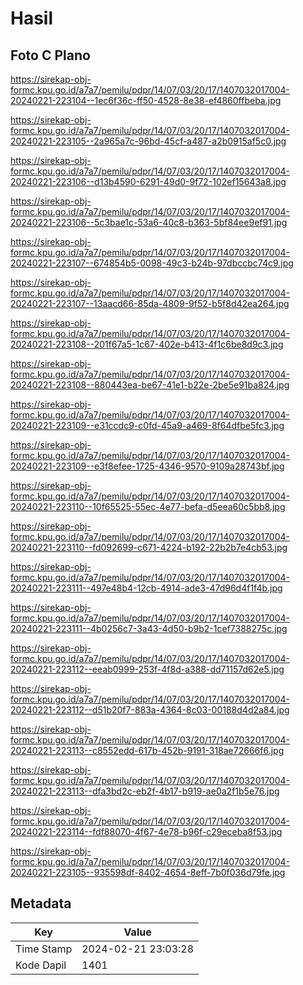 # Hasil

## Foto C Plano

https://sirekap-obj-formc.kpu.go.id/a7a7/pemilu/pdpr/14/07/03/20/17/1407032017004-20240221-223104--1ec6f36c-ff50-4528-8e38-ef4860ffbeba.jpg

https://sirekap-obj-formc.kpu.go.id/a7a7/pemilu/pdpr/14/07/03/20/17/1407032017004-20240221-223105--2a965a7c-96bd-45cf-a487-a2b0915af5c0.jpg

https://sirekap-obj-formc.kpu.go.id/a7a7/pemilu/pdpr/14/07/03/20/17/1407032017004-20240221-223106--d13b4590-6291-49d0-9f72-102ef15643a8.jpg

https://sirekap-obj-formc.kpu.go.id/a7a7/pemilu/pdpr/14/07/03/20/17/1407032017004-20240221-223106--5c3bae1c-53a6-40c8-b363-5bf84ee9ef91.jpg

https://sirekap-obj-formc.kpu.go.id/a7a7/pemilu/pdpr/14/07/03/20/17/1407032017004-20240221-223107--674854b5-0098-49c3-b24b-97dbccbc74c9.jpg

https://sirekap-obj-formc.kpu.go.id/a7a7/pemilu/pdpr/14/07/03/20/17/1407032017004-20240221-223107--13aacd66-85da-4809-9f52-b5f8d42ea264.jpg

https://sirekap-obj-formc.kpu.go.id/a7a7/pemilu/pdpr/14/07/03/20/17/1407032017004-20240221-223108--201f67a5-1c67-402e-b413-4f1c6be8d9c3.jpg

https://sirekap-obj-formc.kpu.go.id/a7a7/pemilu/pdpr/14/07/03/20/17/1407032017004-20240221-223108--880443ea-be67-41e1-b22e-2be5e91ba824.jpg

https://sirekap-obj-formc.kpu.go.id/a7a7/pemilu/pdpr/14/07/03/20/17/1407032017004-20240221-223109--e31ccdc9-c0fd-45a9-a469-8f64dfbe5fc3.jpg

https://sirekap-obj-formc.kpu.go.id/a7a7/pemilu/pdpr/14/07/03/20/17/1407032017004-20240221-223109--e3f8efee-1725-4346-9570-9109a28743bf.jpg

https://sirekap-obj-formc.kpu.go.id/a7a7/pemilu/pdpr/14/07/03/20/17/1407032017004-20240221-223110--10f65525-55ec-4e77-befa-d5eea60c5bb8.jpg

https://sirekap-obj-formc.kpu.go.id/a7a7/pemilu/pdpr/14/07/03/20/17/1407032017004-20240221-223110--fd092699-c671-4224-b192-22b2b7e4cb53.jpg

https://sirekap-obj-formc.kpu.go.id/a7a7/pemilu/pdpr/14/07/03/20/17/1407032017004-20240221-223111--497e48b4-12cb-4914-ade3-47d96d4f1f4b.jpg

https://sirekap-obj-formc.kpu.go.id/a7a7/pemilu/pdpr/14/07/03/20/17/1407032017004-20240221-223111--4b0256c7-3a43-4d50-b9b2-1cef7388275c.jpg

https://sirekap-obj-formc.kpu.go.id/a7a7/pemilu/pdpr/14/07/03/20/17/1407032017004-20240221-223112--eeab0999-253f-4f8d-a388-dd71157d62e5.jpg

https://sirekap-obj-formc.kpu.go.id/a7a7/pemilu/pdpr/14/07/03/20/17/1407032017004-20240221-223112--d51b20f7-883a-4364-8c03-00188d4d2a84.jpg

https://sirekap-obj-formc.kpu.go.id/a7a7/pemilu/pdpr/14/07/03/20/17/1407032017004-20240221-223113--c8552edd-617b-452b-9191-318ae72666f6.jpg

https://sirekap-obj-formc.kpu.go.id/a7a7/pemilu/pdpr/14/07/03/20/17/1407032017004-20240221-223113--dfa3bd2c-eb2f-4b17-b919-ae0a2f1b5e76.jpg

https://sirekap-obj-formc.kpu.go.id/a7a7/pemilu/pdpr/14/07/03/20/17/1407032017004-20240221-223114--fdf88070-4f67-4e78-b96f-c29eceba8f53.jpg

https://sirekap-obj-formc.kpu.go.id/a7a7/pemilu/pdpr/14/07/03/20/17/1407032017004-20240221-223105--935598df-8402-4654-8eff-7b0f036d79fe.jpg


## Metadata

| Key        | Value               |
| ---------- | ------------------- |
| Time Stamp | 2024-02-21 23:03:28 |
| Kode Dapil | 1401                |



